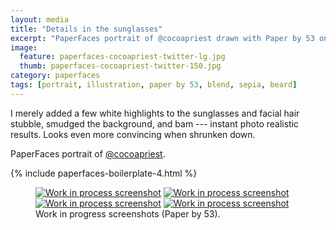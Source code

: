 ```yaml
---
layout: media
title: "Details in the sunglasses"
excerpt: "PaperFaces portrait of @cocoapriest drawn with Paper by 53 on an iPad."
image: 
  feature: paperfaces-cocoapriest-twitter-lg.jpg
  thumb: paperfaces-cocoapriest-twitter-150.jpg
category: paperfaces
tags: [portrait, illustration, paper by 53, blend, sepia, beard]
---
```


I merely added a few white highlights to the sunglasses and facial hair stubble, smudged the background, and bam --- instant photo realistic results. Looks even more convincing when shrunken down.

PaperFaces portrait of [@cocoapriest](http://twitter.com/cocoapriest).

{% include paperfaces-boilerplate-4.html %}

<figure class="third">
	<a href="{{ site.url }}/images/paperfaces-cocoapriest-process-1-lg.jpg"><img src="{{ site.url }}/images/paperfaces-cocoapriest-process-1-600.jpg" alt="Work in process screenshot"></a>
	<a href="{{ site.url }}/images/paperfaces-cocoapriest-process-2-lg.jpg"><img src="{{ site.url }}/images/paperfaces-cocoapriest-process-2-600.jpg" alt="Work in process screenshot"></a>
	<a href="{{ site.url }}/images/paperfaces-cocoapriest-process-3-lg.jpg"><img src="{{ site.url }}/images/paperfaces-cocoapriest-process-3-600.jpg" alt="Work in process screenshot"></a>
	<a href="{{ site.url }}/images/paperfaces-cocoapriest-process-4-lg.jpg"><img src="{{ site.url }}/images/paperfaces-cocoapriest-process-4-600.jpg" alt="Work in process screenshot"></a>
	<figcaption>Work in progress screenshots (Paper by 53).</figcaption>
</figure>